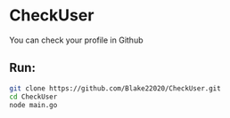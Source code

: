 # CheckUser

You can check your profile in Github

## Run:
```bash
git clone https://github.com/Blake22020/CheckUser.git
cd CheckUser
node main.go
```
